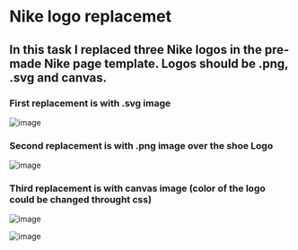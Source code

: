 # <h1>Nike logo replacemet</h1>
<h2>In this task I replaced three Nike logos in the pre-made Nike page template. Logos should be .png, .svg and canvas.</h2>

<h3>First replacement is with .svg image</h3>

![image](https://github.com/user-attachments/assets/c971bc0f-1e5d-4f1a-9cb9-fb9af3abbf05)

<h3>Second replacement is with .png image over the shoe Logo</h3>

![image](https://github.com/user-attachments/assets/31e50a89-0875-4c15-b05a-5f473fad86e1)


<h3>Third replacement is with canvas image (color of the logo could be changed throught css)</h3>

![image](https://github.com/user-attachments/assets/01ce9bd3-78e8-41a8-93c9-7d39795c7a91)

![image](https://github.com/user-attachments/assets/624ade72-c0e1-4c7c-9820-6b81a5d9ffa9)
